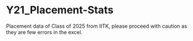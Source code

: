 # Y21_Placement-Stats
Placement data of Class of 2025 from IITK, please proceed with caution as they are few errors in the excel. 
